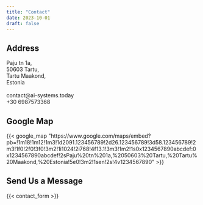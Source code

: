 ```yaml
---
title: "Contact"
date: 2023-10-01
draft: false
---
```


<div class="contact-grid">
  <div class="contact-item">
    <h2>Address</h2>
    <p>
      Paju tn 1a,<br>
      50603 Tartu,<br>
      Tartu Maakond,<br>
      Estonia<br><br>
      contact@ai-systems.today<br>
      +30 6987573368
    </p>
  </div>
  <div class="contact-item">
    <h2>Google Map</h2>
    {{< google_map "https://www.google.com/maps/embed?pb=!1m18!1m12!1m3!1d2091.123456789!2d26.123456789!3d58.123456789!2m3!1f0!2f0!3f0!3m2!1i1024!2i768!4f13.1!3m3!1m2!1s0x1234567890abcdef:0x1234567890abcdef!2sPaju%20tn%201a,%2050603%20Tartu,%20Tartu%20Maakond,%20Estonia!5e0!3m2!1sen!2s!4v1234567890" >}}
  </div>
  <div class="contact-item">
    <h2>Send Us a Message</h2>
    {{< contact_form >}}
  </div>
  <!-- <div class="contact-item">
    <a href="https://calendly.com/contact-ai-systems-today/30min" target="_blank">
      <button class="button">Schedule a meeting</button>
    </a> -->
  </div>
</div>